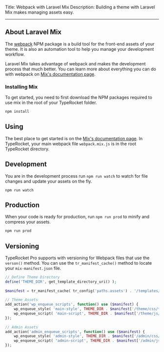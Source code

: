 Title: Webpack with Laravel Mix
Description: Building a theme with Laravel Mix makes managing assets easy.

---

## About Laravel Mix

The [webpack](https://webpack.js.org/) NPM package is a build tool for the front-end assets of your theme. It is also an automation tool to help you manage your development workflow.

Laravel Mix takes advantage of webpack and makes the development process that much better. You can learn more about everything you can do with webpack on [Mix's documentation page](https://laravel-mix.com/).

### Installing Mix

To get started, you need to first download the NPM packages required to use mix in the root of your TypeRocket folder.

```bash
npm install
```

## Using

The best place to get started is on the [Mix's documentation page](https://laravel-mix.com/). In TypeRocket, your main webpack file `webpack.mix.js` is in the root TypeRocket directory. 


## Development

You are in the development process run `npm run watch` to watch for file changes and update your assets on the fly.

```shell
npm run watch
```

## Production

When your code is ready for production, run `npm run prod` to minify and compress your assets.

```bash
npm run prod
```

## Versioning

TypeRocket Pro supports with versioning for Webpack files that use the `verson()` method. You can use the `tr_manifest_cache()` method to locate your `mix-manifest.json` file.

```php
// Define Theme Directory  
define('THEME_DIR', get_template_directory_uri() );  
  
$manifest = tr_manifest_cache( tr_config('paths.assets') . '/templates/mix-manifest.json', 'templates');  
  
// Theme Assets  
add_action('wp_enqueue_scripts', function() use ($manifest) {  
    wp_enqueue_style( 'main-style', THEME_DIR . $manifest['/theme/css/theme.css'] );  
    wp_enqueue_script( 'main-script', THEME_DIR . $manifest['/theme/js/theme.js'], [], false, true );  
});  
  
// Admin Assets  
add_action('admin_enqueue_scripts', function() use ($manifest) {  
    wp_enqueue_style( 'admin-style', THEME_DIR . $manifest['/admin/css/admin.css'] );  
    wp_enqueue_script( 'admin-script', THEME_DIR . $manifest['/admin/js/admin.js'], [], false, true );  
});
```